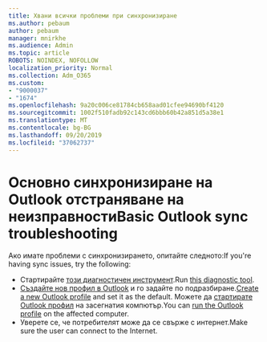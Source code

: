 ```yaml
---
title: Хвани всички проблеми при синхронизиране
ms.author: pebaum
author: pebaum
manager: mnirkhe
ms.audience: Admin
ms.topic: article
ROBOTS: NOINDEX, NOFOLLOW
localization_priority: Normal
ms.collection: Adm_O365
ms.custom:
- "9000037"
- "1674"
ms.openlocfilehash: 9a20c006ce81784cb658aad01cfee94690bf4120
ms.sourcegitcommit: 1002f510fadb92c143cd6bbb60b42a851d5a38e1
ms.translationtype: MT
ms.contentlocale: bg-BG
ms.lasthandoff: 09/20/2019
ms.locfileid: "37062737"
---
```

# <a name="basic-outlook-sync-troubleshooting"></a><span data-ttu-id="577ae-102">Основно синхронизиране на Outlook отстраняване на неизправности</span><span class="sxs-lookup"><span data-stu-id="577ae-102">Basic Outlook sync troubleshooting</span></span>

<span data-ttu-id="577ae-103">Ако имате проблеми с синхронизирането, опитайте следното:</span><span class="sxs-lookup"><span data-stu-id="577ae-103">If you're having sync issues, try the following:</span></span>

- <span data-ttu-id="577ae-104">Стартирайте [този диагностичен инструмент](https://aka.ms/sara-outlooksendreceive).</span><span class="sxs-lookup"><span data-stu-id="577ae-104">Run [this diagnostic tool](https://aka.ms/sara-outlooksendreceive).</span></span>
- <span data-ttu-id="577ae-105">[Създайте нов профил в Outlook](https://support.office.com/article/f544c1ba-3352-4b3b-be0b-8d42a540459d) и го задайте по подразбиране.</span><span class="sxs-lookup"><span data-stu-id="577ae-105">[Create a new Outlook profile](https://support.office.com/article/f544c1ba-3352-4b3b-be0b-8d42a540459d) and set it as the default.</span></span> <span data-ttu-id="577ae-106">Можете да [стартирате Outlook профил](https://aka.ms/SaRA-OutlookSetupProfile) на засегнатия компютър.</span><span class="sxs-lookup"><span data-stu-id="577ae-106">You can [run the Outlook profile](https://aka.ms/SaRA-OutlookSetupProfile) on the affected computer.</span></span>
- <span data-ttu-id="577ae-107">Уверете се, че потребителят може да се свърже с интернет.</span><span class="sxs-lookup"><span data-stu-id="577ae-107">Make sure the user can connect to the Internet.</span></span> 